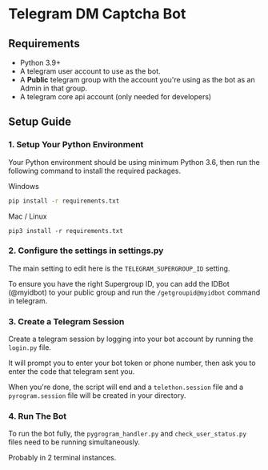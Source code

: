 # Telegram DM Captcha Bot

## Requirements
- Python 3.9+
- A telegram user account to use as the bot.
- A **Public** telegram group with the account you're using as the bot as an Admin in that group.
- A telegram core api account (only needed for developers)

## Setup Guide

### 1. Setup Your Python Environment

Your Python environment should be using minimum Python 3.6, then run the following command to install the required packages.

Windows
```cmd
pip install -r requirements.txt
```

Mac / Linux
```console
pip3 install -r requirements.txt
```


### 2. Configure the settings in settings.py

The main setting to edit here is the `TELEGRAM_SUPERGROUP_ID` setting.

To ensure you have the right Supergroup ID, you can add the IDBot (@myidbot) to your public group and run the `/getgroupid@myidbot` command in telegram.

### 3. Create a Telegram Session

Create a telegram session by logging into your bot account by running the `login.py` file.

It will prompt you to enter your bot token or phone number, then ask you to enter the code that telegram sent you.

When you're done, the script will end and a `telethon.session` file and a `pyrogram.session` file will be created in your directory.

### 4. Run The Bot

To run the bot fully, the `pygrogram_handler.py` and `check_user_status.py` files need to be running simultaneously.

Probably in 2 terminal instances.